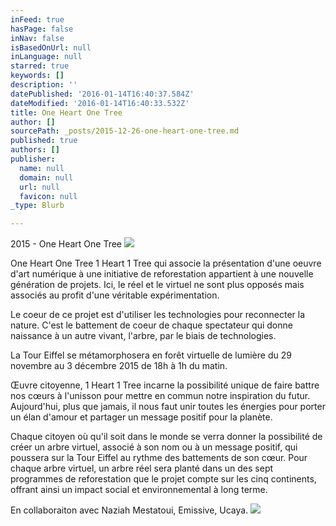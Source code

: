 ```yaml
---
inFeed: true
hasPage: false
inNav: false
isBasedOnUrl: null
inLanguage: null
starred: true
keywords: []
description: ''
datePublished: '2016-01-14T16:40:37.584Z'
dateModified: '2016-01-14T16:40:33.532Z'
title: One Heart One Tree
author: []
sourcePath: _posts/2015-12-26-one-heart-one-tree.md
published: true
authors: []
publisher:
  name: null
  domain: null
  url: null
  favicon: null
_type: Blurb

---
```

2015 - One Heart One Tree
![](https://the-grid-user-content.s3-us-west-2.amazonaws.com/4f34c9e7-6f1e-4511-9d1c-5417e0953ac7.jpg)

One Heart One Tree
1 Heart 1 Tree qui associe ​la présentation d'une oeuvre d'art numérique à une initiative de reforestation appartient à une nouvelle génération de projets. Ici, ​le réel et le virtuel ne sont plus opposés mais associés au profit d'une ​véritable expérimentation. 

Le coeur de ce projet est d'utiliser les technologies pour reconnecter la nature. ​C'est le battement de coeur de chaque spectateur qui donne naissance à un autre vivant, l'arbre, par le biais de technologies. 

La Tour Eiffel se métamorphosera en forêt virtuelle de lumière du 29 novembre au 3 décembre 2015 de 18h à 1h du matin. 

Œuvre citoyenne, 1 Heart 1 Tree incarne la possibilité unique de faire battre nos cœurs à l'unisson pour mettre en commun notre inspiration du futur. Aujourd'hui, plus que jamais, il nous faut unir toutes les énergies pour porter un élan d'amour et partager un message positif pour la planète. 

Chaque citoyen où qu'il soit dans le monde se verra donner la possibilité de créer un arbre virtuel, associé à son nom ou à un message positif, qui poussera sur la Tour Eiffel au rythme des battements de son cœur. Pour chaque arbre virtuel, un arbre réel sera planté dans un des sept programmes de reforestation que le projet compte sur les cinq continents, offrant ainsi un impact social et environnemental à long terme.

En collaboraiton avec Naziah Mestatoui, Emissive, Ucaya.
![](https://the-grid-user-content.s3-us-west-2.amazonaws.com/d59e5686-ed76-467b-a062-a1c843a35dc1.jpg)
